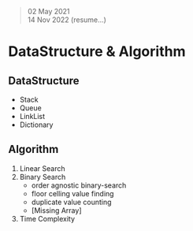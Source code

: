 > 02 May 2021 <br/>
> 14 Nov 2022 (resume...)

# DataStructure & Algorithm


## DataStructure
* Stack
* Queue
* LinkList
* Dictionary


## Algorithm
1. Linear Search
2. Binary Search
    * order agnostic binary-search
    * floor celling value finding 
    * duplicate value counting
    * [Missing Array]
3. Time Complexity
